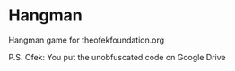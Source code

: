 # Hangman
Hangman game for theofekfoundation.org


P.S. Ofek: You put the unobfuscated code on Google Drive
